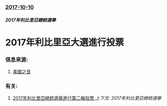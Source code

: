### [2017-10-10](/news/2017/10/10/index.md)

##### 2017年利比里亞總統選舉
# 2017年利比里亞大選進行投票 




### 信息来源:

1. [美國之音](https://www.voachinese.com/a/LIBERIA-ELECTIONS/4063828.html)

### 有关:

1. [2017年利比里亞總統選舉進行第二輪投票 ](/news/2017/12/26/2017年利比里亞總統選舉進行第二輪投票.md) _上下文: 2017年利比里亞總統選舉_
